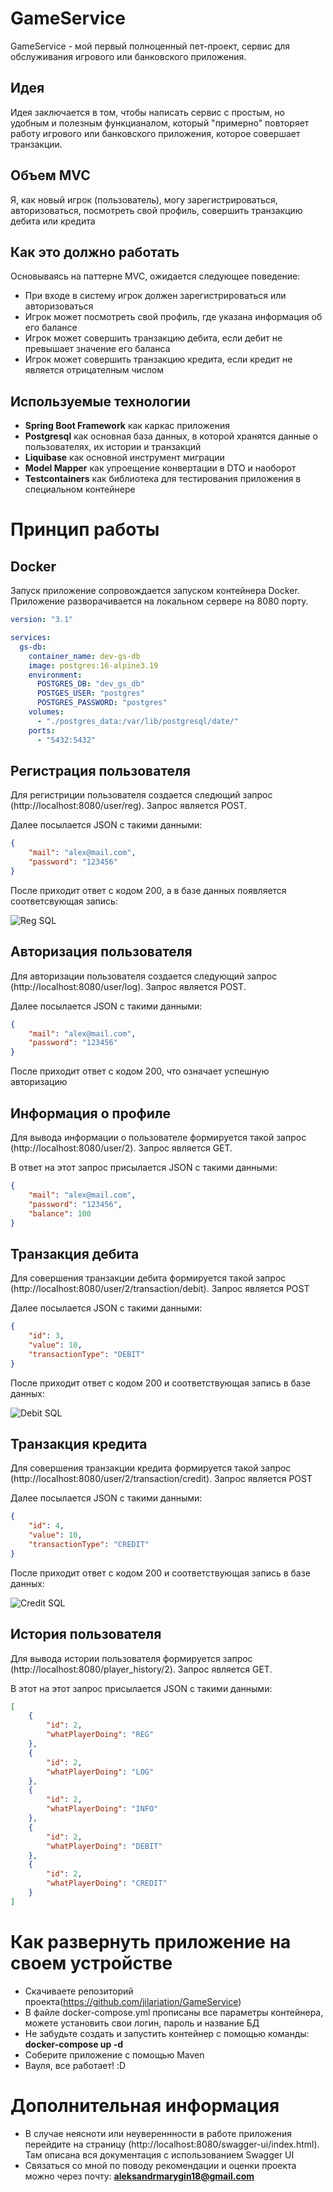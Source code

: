 # GameService

GameService - мой первый полноценный пет-проект, сервис для обслуживания игрового или банковского приложения.

## Идея
Идея заключается в том, чтобы написать сервис с простым, но удобным и полезным функцианалом, который "примерно" повторяет
работу игрового или банковского приложения, которое совершает транзакции.

## Объем MVC
Я, как новый игрок (пользователь), могу зарегистрироваться, авторизоваться, посмотреть свой профиль, совершить транзакцию дебита
или кредита

## Как это должно работать
Основываясь на паттерне MVC, ожидается следующее поведение:
- При входе в систему игрок должен зарегистрироваться или авторизоваться
- Игрок может посмотреть свой профиль, где указана информация об его балансе
- Игрок может совершить транзакцию дебита, если дебит не превышает значение его баланса
- Игрок может совершить транзакцию кредита, если кредит не является отрицателным числом

## Используемые технологии
- **Spring Boot Framework** как каркас приложения
- **Postgresql** как основная база данных, в которой хранятся данные о пользователях, их истории и транзакций
- **Liquibase** как основной инструмент миграции
- **Model Mapper** как упроещение конвертации в DTO и наоборот
- **Testсontainers** как библиотека для тестирования приложения в специальном контейнере

# Принцип работы

## Docker
Запуск приложение сопровождается запуском контейнера Docker. Приложение разворачивается на локальном сервере на 8080 порту.
```yaml
version: "3.1"

services:
  gs-db:
    container_name: dev-gs-db
    image: postgres:16-alpine3.19
    environment:
      POSTGRES_DB: "dev_gs_db"
      POSTGES_USER: "postgres"
      POSTGRES_PASSWORD: "postgres"
    volumes:
      - "./postgres_data:/var/lib/postgresql/date/"
    ports:
      - "5432:5432"
```

## Регистрация пользователя
Для регистриции пользователя создается следющий запрос (http://localhost:8080/user/reg). Запрос является POST.

Далее посылается JSON с такими данными:
```json
{
    "mail": "alex@mail.com",
    "password": "123456"
}
```
После приходит ответ с кодом 200, а в базе данных появляется соответсвующая запись:

![Reg SQL ](https://github.com/jilariation/GameService/assets/117482776/d147d4de-4e90-4a50-b2fb-db35e1177bbd)

## Авторизация пользователя
Для авторизации пользователя создается следующий запрос (http://localhost:8080/user/log). Запрос является POST.

Далее посылается JSON с такими данными:
```json
{
    "mail": "alex@mail.com",
    "password": "123456"
}
```

После приходит ответ с кодом 200, что означает успешную авторизацию

## Информация о профиле
Для вывода информации о пользователе формируется такой запрос (http://localhost:8080/user/2). Запрос является GET.

В ответ на этот запрос присылается JSON с такими данными:
```json
{
    "mail": "alex@mail.com",
    "password": "123456",
    "balance": 100
}
```

## Транзакция дебита
Для совершения транзакции дебита формируется такой запрос (http://localhost:8080/user/2/transaction/debit). 
Запрос является POST

Далее посылается JSON с такими данными:
```json
{
    "id": 3,
    "value": 10,
    "transactionType": "DEBIT"
}
```

После приходит ответ с кодом 200 и соответствующая запись в базе данных:

![Debit SQL](https://github.com/jilariation/GameService/assets/117482776/fb06307f-e3ad-4ab4-8bcf-9e70c6133e91)

## Транзакция кредита
Для совершения транзакции кредита формируется такой запрос (http://localhost:8080/user/2/transaction/credit).
Запрос является POST

Далее посылается JSON с такими данными:
```json
{
    "id": 4,
    "value": 10,
    "transactionType": "CREDIT"
}
```

После приходит ответ с кодом 200 и соответствующая запись в базе данных:

![Credit SQL](https://github.com/jilariation/GameService/assets/117482776/261cefbd-3a5a-447d-b524-0a8870dd3881)

## История пользователя
Для вывода истории пользователя формируется запрос (http://localhost:8080/player_history/2). Запрос является GET.

В этот на этот запрос присылается JSON с такими данными:
```json
[
    {
        "id": 2,
        "whatPlayerDoing": "REG"
    },
    {
        "id": 2,
        "whatPlayerDoing": "LOG"
    },
    {
        "id": 2,
        "whatPlayerDoing": "INFO"
    },
    {
        "id": 2,
        "whatPlayerDoing": "DEBIT"
    },
    {
        "id": 2,
        "whatPlayerDoing": "CREDIT"
    }
]
```

# Как развернуть приложение на своем устройстве
* Скачиваете репозиторий проекта(https://github.com/jilariation/GameService)
* В файле docker-compose.yml прописаны все параметры контейнера, можете установить свои логин, пароль и название БД
* Не забудьте создать и запустить контейнер с помощью команды: **docker-compose up -d**
* Соберите приложение с помощью Maven
* Вауля, все работает! :D

# Дополнительная информация
* В случае неясноти или неувереннности в работе приложения перейдите на страницу (http://localhost:8080/swagger-ui/index.html). Там описана вся документация с использованием Swagger UI
* Связаться со мной по поводу рекомендации и оценки проекта можно через почту: **aleksandrmarygin18@gmail.com** 